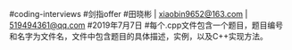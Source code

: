 #coding-interviews
#剑指offer
#田晓彬 | xiaobin9652@163.com | 519494361@qq.com
#2019年7月7日
#每个.cpp文件包含一个题目，题目编号和名字为文件名，文件中包含题目的具体描述，实例，以及C++实现方法。
